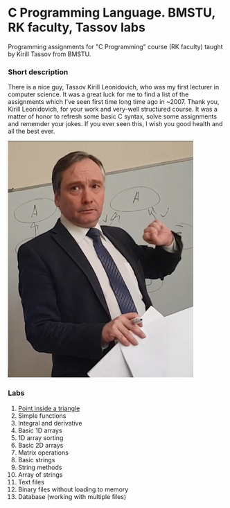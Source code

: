 # C Programming Language. BMSTU, RK faculty, Tassov labs
Programming assignments for "C Programming" course (RK faculty) taught by Kirill Tassov from BMSTU.

### Short description

There is a nice guy, Tassov Kirill Leonidovich, who was my first lecturer in computer science. It was a great luck for me to find a list of the assignments which I've seen first time long time ago in ~2007. Thank you, Kirill Leonidovich, for your work and very-well structured course. It was a matter of honor to refresh some basic C syntax, solve some assignments and rememder your jokes. If you ever seen this, I wish you good health and all the best ever.

<img src="tassov.jpg">


### Labs

1. [Point inside a triangle](./lab-01/lab-01.md)
2. Simple functions
3. Integral and derivative
4. Basic 1D arrays
5. 1D array sorting
6. Basic 2D arrays
7. Matrix operations
8. Basic strings
9. String methods
10. Array of strings
11. Text files
12. Binary files without loading to memory
13. Database (working with multiple files)
